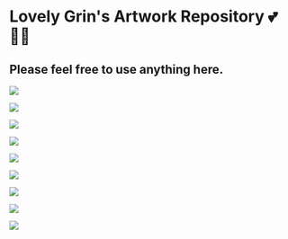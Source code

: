 # Lovely Grin's Artwork Repository 💕👩‍🌾

## Please feel free to use anything here.

![](art/0_lovegrin_500x.png)

![](art/1_redgrinheart_500x.png)

![](art/2_gringit_500x.png)

![](art/3_checkedgrin_500x.png)

![](art/4_stripedgrin_500x.png)

![](art/5_darkgrin_500x.png)

![](art/6_monstergrin_500x.png)

![](art/7_cutegrin_500x.png)

![](art/8_grinfruit_500x.png)